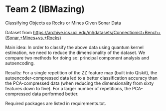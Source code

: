 # Team 2 (IBMazing)

Classifying Objects as Rocks or Mines Given Sonar Data 

Dataset from https://archive.ics.uci.edu/ml/datasets/Connectionist+Bench+(Sonar,+Mines+vs.+Rocks)

Main idea: In order to classify the above data using quantum kernel estimation, we need to reduce the dimensionality of the dataset. 
           We compare two methods for doing so: principal component analysis and autoencoding.

Results: For a single repetition of the ZZ feature map (built into Qiskit), the autoencoder-compressed data led to a better classification accuracy than the PCA-compressed data (when reducing the dimensionality from sixty features down to five).
         For a larger number of repetitions, the PCA-compressed data performed better.
         


Required packages are listed in requirements.txt.

